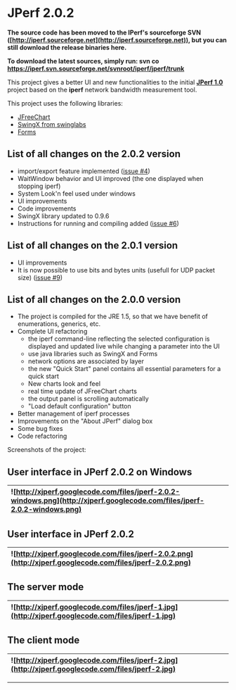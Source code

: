 # JPerf 2.0.2 #

**The source code has been moved to the IPerf's sourceforge SVN ([http://iperf.sourceforge.net](http://iperf.sourceforge.net)), but you can still download the release binaries here.**

**To download the latest sources, simply run:
svn co https://iperf.svn.sourceforge.net/svnroot/iperf/jperf/trunk**


This project gives a better UI and new functionalities to the initial **[JPerf 1.0](http://dast.nlanr.net/projects/jperf/)** project based on the **iperf** network bandwidth measurement tool.

This project uses the following libraries:
  * [JFreeChart](http://www.jfree.org/jfreechart/)
  * [SwingX from swinglabs](http://swinglabs.org/)
  * [Forms](http://www.jgoodies.com/)


## List of all changes on the 2.0.2 version ##
  * import/export feature implemented ([issue #4](https://code.google.com/p/xjperf/issues/detail?id=#4))
  * WaitWindow behavior and UI improved (the one displayed when stopping iperf)
  * System Look'n feel used under windows
  * UI improvements
  * Code improvements
  * SwingX library updated to 0.9.6
  * Instructions for running and compiling added ([issue #6](https://code.google.com/p/xjperf/issues/detail?id=#6))


## List of all changes on the 2.0.1 version ##
  * UI improvements
  * It is now possible to use bits and bytes units (usefull for UDP packet size) ([issue #9](https://code.google.com/p/xjperf/issues/detail?id=#9))


## List of all changes on the 2.0.0 version ##

  * The project is compiled for the JRE 1.5, so that we have benefit of enumerations, generics, etc.
  * Complete UI refactoring
    * the iperf command-line reflecting the selected configuration is displayed and updated live while changing a parameter into the UI
    * use java libraries such as SwingX and Forms
    * network options are associated by layer
    * the new "Quick Start" panel contains all essential parameters for a quick start
    * New charts look and feel
    * real time update of JFreeChart charts
    * the output panel is scrolling automatically
    * "Load default configuration" button
  * Better management of iperf processes
  * Improvements on the "About JPerf" dialog box
  * Some bug fixes
  * Code refactoring

Screenshots of the project:

## User interface in JPerf 2.0.2 on Windows ##
|![http://xjperf.googlecode.com/files/jperf-2.0.2-windows.png](http://xjperf.googlecode.com/files/jperf-2.0.2-windows.png)|
|:------------------------------------------------------------------------------------------------------------------------|

## User interface in JPerf 2.0.2 ##
|![http://xjperf.googlecode.com/files/jperf-2.0.2.png](http://xjperf.googlecode.com/files/jperf-2.0.2.png)|
|:--------------------------------------------------------------------------------------------------------|

## The server mode ##
|![http://xjperf.googlecode.com/files/jperf-1.jpg](http://xjperf.googlecode.com/files/jperf-1.jpg)|
|:------------------------------------------------------------------------------------------------|

## The client mode ##
|![http://xjperf.googlecode.com/files/jperf-2.jpg](http://xjperf.googlecode.com/files/jperf-2.jpg)|
|:------------------------------------------------------------------------------------------------|



---

